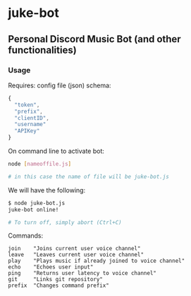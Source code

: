# juke-bot
## Personal Discord Music Bot (and other functionalities)

### Usage
Requires: config file (json) schema:
```JavaScript
{
  "token",
  "prefix",
  "clientID",
  "username"
  "APIKey"
}
```

On command line to activate bot:
```Bash
node [nameoffile.js]

# in this case the name of file will be juke-bot.js
```

We will have the following:
```Bash
$ node juke-bot.js
juke-bot online!

# To turn off, simply abort (Ctrl+C)
```
Commands:
```JS
join    "Joins current user voice channel"
leave   "Leaves current user voice channel"
play    "Plays music if already joined to voice channel"
echo    "Echoes user input"
ping    "Returns user latency to voice channel"
git     "Links git repository"
prefix  "Changes command prefix"
```